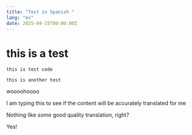 ```yaml
---
title: "Test in Spanish "
lang: "es" 
date: 2025-04-15T00:00:00Z
---
```




# this is a test 
```
this is test code
```

`this is another test` 


woooohoooo

I am typing this to see if the content will be accurately translated for me 


Nothing like some good quality translation, right?

Yes!
